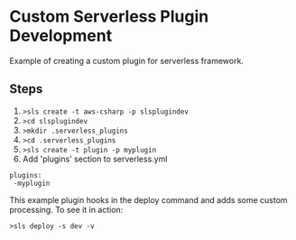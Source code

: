 # Custom Serverless Plugin Development
Example of creating a custom plugin for serverless framework.

## Steps
1. ```>sls create -t aws-csharp -p slsplugindev```
2. ```>cd slsplugindev```
3. ```>mkdir .serverless_plugins```
4. ```>cd .serverless_plugins```
5. ```>sls create -t plugin -p myplugin```
6. Add 'plugins' section to serverless.yml
```
plugins:
 -myplugin
```
This example plugin hooks in the deploy command and adds some custom processing. To see it in action:
```
>sls deploy -s dev -v
```
 
